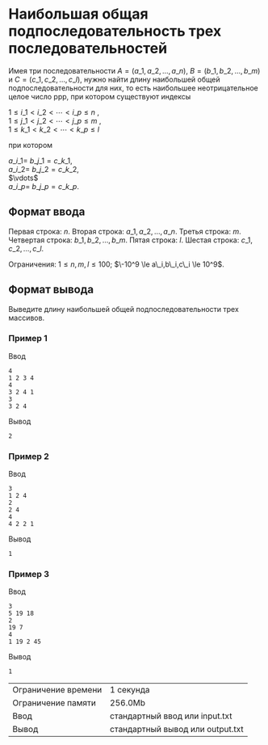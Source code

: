 # Наибольшая общая подпоследовательность трех последовательностей

Имея три последовательности $A=(a\_1, a\_2, \dotsc, a\_n)$, $B=(b\_1, b\_2, \dotsc, b\_m)$ и $C=(c\_1, c\_2, \dotsc, c\_l)$, нужно найти длину наибольшей общей подпоследовательности для них, то есть наибольшее неотрицательное целое число ppp, при котором существуют индексы

$1 \leq i\_1 < i\_2 < \dotsb < i\_p \leq n$ ,  
$1 \leq j\_1 < j\_2 < \dotsb < j\_p \leq m$ ,  
$1 \leq k\_1 < k\_2 < \dotsb < k\_p \leq l$

при котором

$a\_{i\_1} =~b\_{j\_1} = c\_{k\_1}$ ​,  
$a\_{i\_2} =~b\_{j\_2} = c\_{k\_2}$​​ ,  
$\vdots\$  
$a\_{i\_p} =~b\_{j\_p} = c\_{k\_p}$​​.

## Формат ввода

Первая строка: $n$. Вторая строка: $a\_1, a\_2, \dotsc, a\_n$​. Третья строка: $m$. Четвертая строка: $b\_1, b\_2, \dotsc, b\_m$. Пятая строка: $l$. Шестая строка: $c\_1, c\_2, \dotsc, c\_l$​.

Ограничения: $1 \le n,m,l \le 100$; $\-10^9 \le a\_i,b\_i,c\_i \le 10^9$.

## Формат вывода

Выведите длину наибольшей общей подпоследовательности трех массивов.

### Пример 1

Ввод

    4
    1 2 3 4
    4
    3 2 4 1
    3
    3 2 4
    

Вывод

    2
    

### Пример 2

Ввод

    3
    1 2 4
    2
    2 4
    4
    4 2 2 1
    

Вывод

    1
    

### Пример 3

Ввод

    3
    5 19 18
    2
    19 7
    4
    1 19 2 45
    

Вывод

    1
    

<table>
 <tr class="time-limit">
    <td class="property-title">Ограничение времени</td>
    <td>1&nbsp;секунда</td>
 </tr>
 <tr class="memory-limit">
    <td class="property-title">Ограничение памяти</td>
    <td>256.0Mb</td>
 </tr>
 <tr class="input-file">
    <td class="property-title">Ввод</td>
    <td colspan="1">стандартный ввод или input.txt</td>
 </tr>
 <tr class="output-file">
    <td class="property-title">Вывод</td>
    <td colspan="1">стандартный вывод или output.txt</td>
 </tr>
</table>
